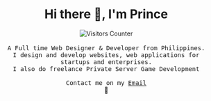 

<div align="center">
  <h1>Hi there 👋, I'm Prince</h1>
  <img src="https://visitor-badge.glitch.me/badge?page_id=prinsudesu.prinsudesu" alt="Visitors Counter">
  <br>
  <br>
  <samp>
A Full time Web Designer & Developer from Philippines.
<br>I design and develop websites, web applications for startups and enterprises.
<br>I also do freelance Private Server Game Development
     <br><br>Contact me on my <a href="mailto:prinsudesu@gmail.com">Email</a>
  </samp><br>
  🥔
  </div>

<!--
**prinsudesu/prinsudesu** is a ✨ _special_ ✨ repository because its `README.md` (this file) appears on your GitHub profile.

Here are some ideas to get you started:

- 🔭 I’m currently working on ...
- 🌱 I’m currently learning ...
- 👯 I’m looking to collaborate on ...
- 🤔 I’m looking for help with ...
- 💬 Ask me about ...
- 📫 How to reach me: ...
- 😄 Pronouns: ...
- ⚡ Fun fact: ...
-->
